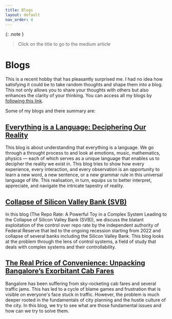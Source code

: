 ```yaml
---
title: Blogs
layout: default
nav_order: 4
---
```

{: .note }
> Click on the title to go to the medium article

# Blogs
This is a recent hobby that has pleasantly surprised me. I had no idea how satisfying it could be to take random thoughts and shape them into a blog. This not only allows you to share your thoughts with others but also enhances the clarity of your thinking. You can access all my blogs by [following this link](https://medium.com/@dantebhai).

Some of my blogs and there summary are:

## [Everything is a Language: Deciphering Our Reality](https://medium.com/@dantebhai/everything-is-a-language-deciphering-our-reality-166ca02c4b8d)
This blog is about understanding that everything is a language. We go through a throught process to and look at emotions, music, mathematics, physics — each of which serves as a unique language that enables us to decipher the reality we exist in. This blog tries to show how every experience, every interaction, and every observation is an opportunity to learn a new word, a new sentence, or a new grammar rule in this universal language of life. This realisation, in turn, equips us to better interpret, appreciate, and navigate the intricate tapestry of reality.

## [Collapse of Silicon Valley Bank (SVB)](https://medium.com/@dantebhai/role-of-us-government-towards-the-current-economic-condition-56ffae215789)
In this blog (The Repo Rate: A Powerful Toy in a Complex System Leading to the Collapse of Silicon Valley Bank (SVB)), we discuss the blatant exploitation of the control over repo rate by the independent authority of Federal Reserve that led to the ongoing recession starting from 2022 and collapse of several banks including the Silicon Valley Bank. This blog looks at the problem through the lens of control systems, a field of study that deals with complex systems and their controllability.

## [The Real Price of Convenience: Unpacking Bangalore’s Exorbitant Cab Fares](https://medium.com/@dantebhai/the-real-price-of-convenience-unpacking-bangalores-exorbitant-cab-fares-c81d9079f1e2)
Bangalore has been suffering from sky-rocketing cab fares and several traffic jams. This has led to a cycle of blame games and frustration that is visible on everyone's face stuck in traffic. However, the problem is much deeper rooted in the fundamentals of city planning and the hustle culture of the city. In this blog, we try to see what are those fundamental issues and how can we try to solve them.